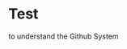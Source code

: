 # Test
to understand the Github System


<!-- - [Day001(Oct.4, 2022)_Mind Set](https://github.com/Seokwoo-Kang/MS-AI-School/tree/main/Day001(Oct.%204%2C%202022)_Mind%20Set "Day001") -->
